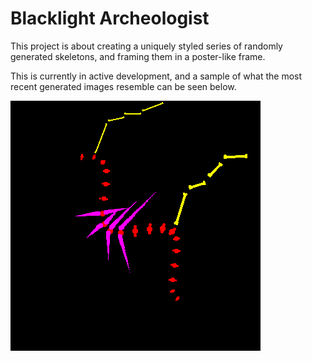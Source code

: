 # Blacklight Archeologist

This project is about creating a uniquely styled series of randomly generated skeletons, and framing them in a poster-like frame.

This is currently in active development, and a sample of what the most recent generated images resemble can be seen below.

<img src="https://github.com/william-index/black-light-archeologist/blob/master/art/generated/foo.png?raw=true" />
